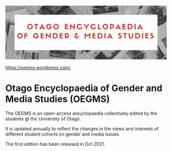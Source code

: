 ![Otago Encyclopaedia of Gender and Media Studies](https://raw.githubusercontent.com/John-Otago/Otago-Encyclopaedia-of-Gender-and-Media-Studies/main/OEGMS.png)

https://oegms.wordpress.com/

# Otago Encyclopaedia of Gender and Media Studies (OEGMS)

The OEGMS is an open-access encyclopaedia collectively edited by the students @ the University of Otago.

It is updated annually to reflect the changes in the views and interests of different student cohorts on gender and media issues.

The first edition has been released in Oct 2021.
